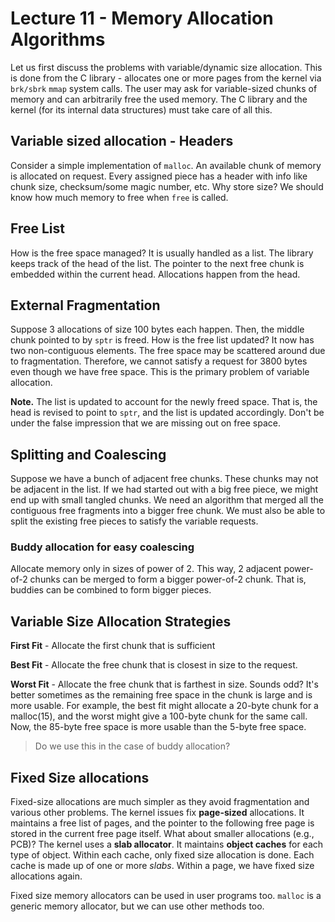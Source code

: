 # Lecture 11 - Memory Allocation Algorithms

Let us first discuss the problems with variable/dynamic size allocation. This is done from the C library - allocates one or more pages from the kernel via `brk/sbrk` `mmap` system calls. The user may ask for variable-sized chunks of memory and can arbitrarily free the used memory. The C library and the kernel (for its internal data structures) must take care of all this.

## Variable sized allocation - Headers

Consider a simple implementation of `malloc`. An available chunk of memory is allocated on request. Every assigned piece has a header with info like chunk size, checksum/some magic number, etc. Why store size? We should know how much memory to free when `free` is called.

## Free List

How is the free space managed? It is usually handled as a list. The library keeps track of the head of the list. The pointer to the next free chunk is embedded within the current head. Allocations happen from the head. 

## External Fragmentation

Suppose  3 allocations of size 100 bytes each happen. Then, the middle chunk pointed to by `sptr` is freed. How is the free list updated? It now has two non-contiguous elements. The free space may be scattered around due to fragmentation. Therefore, we cannot satisfy a request for 3800 bytes even though we have free space. This is the primary problem of variable allocation.

**Note.** The list is updated to account for the newly freed space. That is, the head is revised to point to `sptr`, and the list is updated accordingly. Don't  be under the false impression that we are missing out on free space.

## Splitting and Coalescing

Suppose we have a bunch of adjacent free chunks. These chunks may not be adjacent in the list. If we had started out with a big free piece, we might end up with small tangled chunks. We need an algorithm that merged all the contiguous free fragments into a bigger free chunk. We must also be able to split the existing free pieces to satisfy the variable requests.

### Buddy allocation for easy coalescing

Allocate memory only in sizes of power of 2. This way, 2 adjacent power-of-2 chunks can be merged to form a bigger power-of-2 chunk. That is, buddies can be combined to form bigger pieces.

## Variable Size Allocation Strategies

**First Fit** - Allocate the first chunk that is sufficient

**Best Fit** - Allocate the free chunk that is closest in size to the request.

**Worst Fit** - Allocate the free chunk that is farthest in size. Sounds odd? It's better sometimes as the remaining free space in the chunk is large and is more usable.  For example, the best fit might allocate a 20-byte chunk for a malloc(15), and the worst might give a 100-byte chunk for the same call. Now, the 85-byte free space is more usable than the 5-byte free space.

> Do we use this in the case of buddy allocation?

## Fixed Size allocations

Fixed-size allocations are much simpler as they avoid fragmentation and various other problems. The kernel issues fix **page-sized** allocations. It maintains a free list of pages, and the pointer to the following free page is stored in the current free page itself. What about smaller allocations (e.g., PCB)? The kernel uses a **slab allocator**. It maintains **object caches** for each type of object. Within each cache, only fixed size allocation is done. Each cache is made up of one or more *slabs*. Within a page, we have fixed size allocations again. 

Fixed size memory allocators can be used in user programs too. `malloc` is a generic memory allocator, but we can use other methods too.